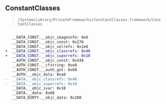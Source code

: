 ## ConstantClasses

> `/System/Library/PrivateFrameworks/ConstantClasses.framework/ConstantClasses`

```diff

   __DATA_CONST.__objc_imageinfo: 0x8
   __DATA_CONST.__objc_const: 0x278
   __DATA_CONST.__objc_selrefs: 0x1e8
+  __DATA_CONST.__objc_classrefs: 0x40
+  __DATA_CONST.__objc_superrefs: 0x10
   __AUTH_CONST.__objc_const: 0x438
   __AUTH_CONST.__cfstring: 0xe0
   __AUTH_CONST.__auth_got: 0x68
   __AUTH.__objc_data: 0xa0
-  __DATA.__objc_classrefs: 0x40
-  __DATA.__objc_superrefs: 0x10
   __DATA.__objc_ivar: 0x18
   __DATA.__data: 0x60
   __DATA_DIRTY.__objc_data: 0x280

```
